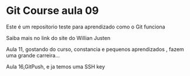 # Git Course aula 09

Este é um repositorio teste para aprendizado como o Git funciona

Saiba mais no link do site do Willian Justen


Aula 11, gostando do curso, constancia e pequenos aprendizados , fazem uma grande carreira...

Aula 16,GitPush, e ja temos uma SSH key
